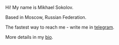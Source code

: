 Hi! My name is Mikhael Sokolov.

Based in Moscow, Russian Federation.

The fastest way to reach me - write me in [telegram](https://t.me/sokomishalov).

More details in my [bio](https://sokomishalov.github.io/about-me/).